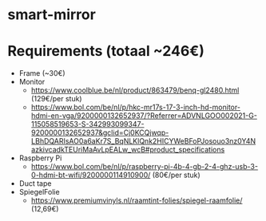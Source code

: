 # smart-mirror

# Requirements (totaal ~246€)
  - Frame (~30€)
  - Monitor
    - https://www.coolblue.be/nl/product/863479/benq-gl2480.html (129€/per stuk)
    - https://www.bol.com/be/nl/p/hkc-mr17s-17-3-inch-hd-monitor-hdmi-en-vga/9200000132652937/?Referrer=ADVNLGOO002021-G-115058519653-S-342993099347-9200000132652937&gclid=Cj0KCQjwqp-LBhDQARIsAO0a6aKr7S_BqNLKlQnk2HICYWeBFoPJosouo3nz0Y4NazkivcadkTEUriMaAvLpEALw_wcB#product_specifications
  - Raspberry Pi
    - https://www.bol.com/be/nl/p/raspberry-pi-4b-4-gb-2-4-ghz-usb-3-0-hdmi-bt-wifi/9200000114910900/ (80€/per stuk)
  - Duct tape
  - SpiegelFolie
    - https://www.premiumvinyls.nl/raamtint-folies/spiegel-raamfolie/ (12,69€)
